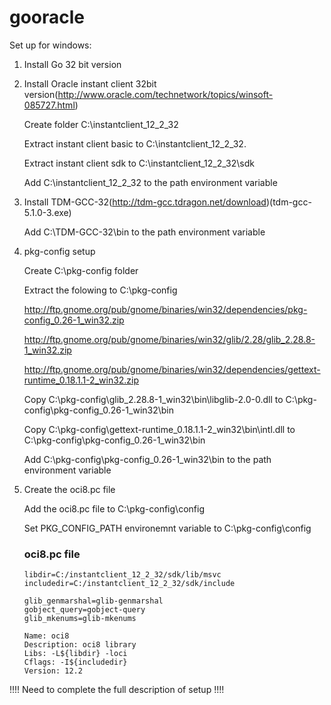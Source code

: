 # gooracle

Set up for windows:
1. Install Go 32 bit version

2. Install Oracle instant client 32bit version(http://www.oracle.com/technetwork/topics/winsoft-085727.html)

    Create folder C:\instantclient_12_2_32
    
    Extract instant client basic to C:\instantclient_12_2_32. 
    
    Extract instant client sdk to  C:\instantclient_12_2_32\sdk
    
    Add C:\instantclient_12_2_32 to the path environment variable
    
3. Install TDM-GCC-32(http://tdm-gcc.tdragon.net/download)(tdm-gcc-5.1.0-3.exe)

    Add C:\TDM-GCC-32\bin to the path environment variable
    
4. pkg-config setup

    Create C:\pkg-config folder
    
    Extract the folowing to C:\pkg-config
    
      http://ftp.gnome.org/pub/gnome/binaries/win32/dependencies/pkg-config_0.26-1_win32.zip
      
      http://ftp.gnome.org/pub/gnome/binaries/win32/glib/2.28/glib_2.28.8-1_win32.zip
      
      http://ftp.gnome.org/pub/gnome/binaries/win32/dependencies/gettext-runtime_0.18.1.1-2_win32.zip
      
    Copy C:\pkg-config\glib_2.28.8-1_win32\bin\libglib-2.0-0.dll to C:\pkg-config\pkg-config_0.26-1_win32\bin
    
    Copy C:\pkg-config\gettext-runtime_0.18.1.1-2_win32\bin\intl.dll to C:\pkg-config\pkg-config_0.26-1_win32\bin
    
    Add C:\pkg-config\pkg-config_0.26-1_win32\bin to the path environment variable
   
 5. Create the oci8.pc file
 
    Add the oci8.pc file to C:\pkg-config\config
    
    Set PKG_CONFIG_PATH environemnt variable to C:\pkg-config\config
    
    ### oci8.pc file
    
    ```
    libdir=C:/instantclient_12_2_32/sdk/lib/msvc
    includedir=C:/instantclient_12_2_32/sdk/include

    glib_genmarshal=glib-genmarshal
    gobject_query=gobject-query
    glib_mkenums=glib-mkenums

    Name: oci8
    Description: oci8 library
    Libs: -L${libdir} -loci
    Cflags: -I${includedir}
    Version: 12.2
    ```
    
    

!!!! Need to complete the full description of setup !!!!
